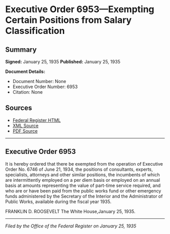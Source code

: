 # Executive Order 6953—Exempting Certain Positions from Salary Classification

## Summary

**Signed:** January 25, 1935
**Published:** January 25, 1935

**Document Details:**
- Document Number: None
- Executive Order Number: 6953
- Citation: None

## Sources
- [Federal Register HTML](https://www.presidency.ucsb.edu/documents/executive-order-6953-exempting-certain-positions-from-salary-classification)
- [XML Source](None)
- [PDF Source](None)

---

## Executive Order 6953

It is hereby ordered that there be exempted from the operation of Executive Order No. 6746 of June 21, 1934, the positions of consultants, experts, specialists, attorneys and other similar positions, the incumbents of which are intermittently employed on a per diem basis or employed on an annual basis at amounts representing the value of part-time service required, and who are or have been paid from the public works fund or other emergency funds administered by the Secretary of the Interior and the Administrator of Public Works, available during the fiscal year 1935.

FRANKLIN D. ROOSEVELT
The White House,January 25, 1935.

---

*Filed by the Office of the Federal Register on January 25, 1935*
